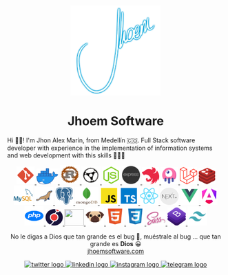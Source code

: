 <!--
### Hi there 👋
**JhoemSoftware/JhoemSoftware** is a ✨ _special_ ✨ repository because its `README.md` (this file) appears on your GitHub profile.
Here are some ideas to get you started:
- 🔭 I’m currently working on ...
- 🌱 I’m currently learning ...
- 👯 I’m looking to collaborate on ...
- 🤔 I’m looking for help with ...
- 💬 Ask me about ...
- 📫 How to reach me: ...
- 😄 Pronouns: ...
- ⚡ Fun fact: ...
-->
<!-- <p align='center'>
	<img src="https://i.ibb.co/hcjmvZL/jhonem-Azul.png" width='43' height='42'>
</p> -->
<p align='center'>
	<img src="https://raw.githubusercontent.com/JhoemSoftware/JhoemSoftwareWebReact/master/public/jhoemAzul.webp" style="width: 210px;">
</p>

<h1 align='center'>Jhoem Software</h1>

Hi 👋🏼! I'm Jhon Alex Marín, from Medellín  🇨🇴. Full Stack software developer with experience in the implementation of information systems and web development with this skills 👨🏻‍💻

<p align='center'>
    <!-- GIT -->
    <a href='https://git-scm.com/' target='_blank'>
        <img src="./images/git.png" width='43' height='42'>
    </a>
    <!-- Docker -->
    <a href='https://www.docker.com/' target='_blank'>
        <img src="./images/docker.png" width='50' height='37'>
    </a>
    <!-- Rust -->
    <a href='https://www.rust-lang.org/' target='_blank'>
        <img src="./images/rust.png" width='47' height='45'>
    </a>
    <!-- Actix -->
    <a href='https://actix.rs/' target='_blank'>
        <img src="./images/actix.png" width='43' height='42'>
    </a>
    <!-- Node -->
    <a href='https://nodejs.org/' target='_blank'>
        <img src="./images/node.png" width='43' height='42'>
    </a>
    <!-- Express -->
    <a href='https://expressjs.com/'>
        <img src="./images/express.png" width='43' height='43'>
    </a>
    <!-- NestJS -->
    <a href='https://nestjs.com/'>
        <img src="./images/nest.png" width='40' height='40'>
    </a>
    <!-- Livewire -->
    <a href='https://livewire.laravel.com/'>
        <img src="./images/livewire.png" width='40' height='40'>
    </a>
    <!-- Laravel -->
    <a href='https://laravel.com/'>
        <img src="./images/laravel.png" width='40' height='40'>
    </a>
    <!-- Jest --
    <img src="./images/jest.png" width='40' height='42'>
    <!-- Oracle -->
    <a href='https://redis.io/'>
        <img src="./images/redis.webp" width='38' height='38'>
    </a>
    <!-- Sql Server --
    <img src="./images/sqlserver.png" width='40' height='38'>
    <!-- Oracle --
    <img src="./images/oracle.png" width='38' height='38'>
    <!-- Mysql -->
    <a href='https://www.mysql.com/'>
        <img src="./images/mysql.png" width='45' height='45'>
    </a>
    <!-- MariaDB -->
    <a href='https://mariadb.org/'>
        <img src="./images/maria.png" width='43' height='42'>
    </a>
    <!-- Postgres -->
    <a href='https://www.postgresql.org/'>
        <img src="./images/pgsql.png" width='43' height='42'>
    </a>
    <!-- Mongo -->
    <a href='https://www.mongodb.com/'>
        <img src="./images/mongo.png" width='53' height='42'>
    </a>
    <!-- JS -->
    <a href='https://developer.mozilla.org/en/docs/Web/JavaScript'>
        <img src="./images/js.png" width='43' height='42'>
    </a>
    <!-- TS -->
    <a href='https://www.typescriptlang.org/'>
        <img src="./images/ts.png" width='43' height='42'>
    </a>
    <!-- React -->
    <a href='https://react.dev/'>
        <img src="./images/react.png" width='43' height='42'>
    </a>
    <!-- Next -->
    <a href='https://nextjs.org/'>
        <img src="./images/next.png" width='43' height='40'>
    </a>
    <!-- Vue -->
    <a href='https://vuejs.org/'>
        <img src="./images/vue.png" width='43' height='42'>
    </a>
    <!-- Angular -->
    <a href='https://angular.dev/'>
        <img src="./images/angular.png" width='40' height='40'>
    </a>
    <!-- PHP -->
    <a href='https://www.php.net/'>
        <img src="./images/php.png" width='45' height='45'>
    </a>
    <!-- Leptos -->
    <a href='https://leptos.dev/'>
        <img src="./images/leptos.png" width='40' height='38'>
    </a>
    <!-- Handlebars -->
    <a href='https://handlebarsjs.com/'>
        <img src="./images/handlebars.png" width='45' height='38'>
    </a>
    <!-- Pug -->
    <a href='https://pugjs.org/api/getting-started.html'>
        <img src="./images/pug.png" width='43' height='42'>
    </a>
    <!-- HTML -->
    <a href='https://developer.mozilla.org/en/docs/Web/HTML'>
        <img src="./images/html.png" width='43' height='42'>
    </a>
    <!-- CSS -->
    <a href='https://developer.mozilla.org/en-US/docs/Web/CSS'>
        <img src="./images/css.png" width='43' height='42'>
    </a>
    <!-- Sass -->
    <a href='https://sass-lang.com/'>
        <img src="./images/sass.png" width='45' height='33'>
    </a>
    <!-- Bootstrap -->
    <a href='https://getbootstrap.com/'>
        <img src="./images/bootstrap.png" width='43' height='42'>
    </a>
    <!-- Tailwind -->
    <a href='https://tailwindcss.com/'>
        <img src="./images/tailwind.png" width='45' height='44'>
    </a>
</p>

<p align='center'>
    No le digas a Dios que tan grande es el bug 🐞, muéstrale al bug ... que tan grande es <b>Dios</b> 😀
    <br><a href="https://jhoemsoftware.netlify.app/" target="_blank" align='center'>jhoemsoftware.com</a>
</p>

<p align='center'>
    <a href="https://twitter.com/JhoemLive" target="_blank">
        <img src="https://img.shields.io/static/v1?message=Twitter&logo=twitter&label=&color=1DA1F2&logoColor=white&labelColor=&style=for-the-badge" height="35" alt="twitter logo"  />
    </a>
    <a href="https://www.linkedin.com/in/jhoemsoftware/" target="_blank">
        <img src="https://img.shields.io/static/v1?message=LinkedIn&logo=linkedin&label=&color=0077B5&logoColor=white&labelColor=&style=for-the-badge" height="35" alt="linkedin logo"  />
    </a>
    <a href="https://www.instagram.com/jhoem_soft/" target="_blank">
        <img src="https://img.shields.io/static/v1?message=Instagram&logo=instagram&label=&color=E4405F&logoColor=white&labelColor=&style=for-the-badge" height="35" alt="instagram logo"  />
    </a>
    <a href="https://t.me/JhoemSoft" target="_blank">
        <img src="https://img.shields.io/static/v1?message=Telegram&logo=telegram&label=&color=2CA5E0&logoColor=white&labelColor=&style=for-the-badge" height="35" alt="telegram logo"  />
    </a>
</p>